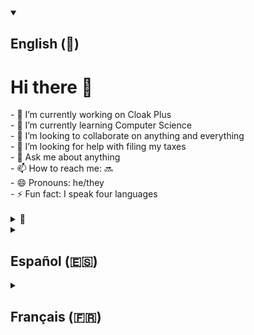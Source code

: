<details open>
    <summary>
        <h2>
            English (🏴󠁧󠁢󠁥󠁮󠁧󠁿)
        </h2>
    </summary>
    <h1>
        Hi there 👋
    </h1>
    - 🔭 I’m currently working on Cloak Plus
    <br> - 🌱 I’m currently learning Computer Science
    <br> - 👯 I’m looking to collaborate on anything and everything
    <br> - 🤔 I’m looking for help with filing my taxes
    <br> - 💬 Ask me about anything
    <br> - 📫 How to reach me: 🔜 <!-- Example: <a href="mailto:dugbeeone@email.com">dugbeeone@email.com</a> -->
    <br> - 😄 Pronouns: he/they
    <br> - ⚡ Fun fact: I speak four languages
    <br>
    <br>
    <details>
        <summary>
            👀
        </summary>
        This is a ✨ <em>special</em> ✨ file because it appears on <a href="https://github.com/dugbeeone">dugbeeone</a>'s profile.
    </details>
</details>
<details>
    <summary>
        <h2>
            Español (🇪🇸)
        </h2>
    </summary>
    <h1>
        Hola 👋
    </h1>
    - 🔭 Actualmente estoy trabajando en Cloak Plus
    <br> - 🌱 Actualmente estoy aprendiendo Ciencias de la Computación
    <br> - 👯 Busco colaborar en cualquier cosa y en todo
    <br> - 🤔 Estoy buscando ayuda con la declaración de impuestos
    <br> - 💬 Pregúntame sobre cualquier cosa
    <br> - 📫 Cómo contactarme: 🔜 <!-- Example: <a href="mailto:dugbeeone@email.com">dugbeeone@email.com</a> <br> - 😄 Pronombres: él/ellos -->
    <br> - ⚡ Dato curioso: Hablo cuatro idiomas
    <br>
    <br>
    <details>
        <summary>
            👀
        </summary>
        Este es un archivo ✨ <em>especial</em> ✨ porque aparece en el perfil de <a href="https://github.com/dugbeeone">dugbeeone</a>.
    </details>
</details>
<details>
    <summary>
        <h2>
            Français (🇫🇷)
        </h2>
    </summary>
    <h1>
        Salut 👋
    </h1>
    - 🔭 Je travaille actuellement sur Cloak Plus
    <br> - 🌱 J'apprends actuellement l'informatique
    <br> - 👯 Je cherche à collaborer sur tout et n'importe quoi
    <br> - 🤔 Je cherche de l'aide pour produire ma déclaration de revenus
    <br> - 💬 Posez-moi des questions sur n'importe quoi
    <br> - 📫 Comment me rejoindre: 🔜 <!-- Example: <a href="mailto:dugbeeone@email.com">dugbeeone@email.com</a> -->
    <br> - 😄 Pronoms : il/ils
    <br> - ⚡ Fait amusant: Je parle quatre langues
    <br>
    <br>
    <details>
        <summary>
            👀
        </summary>
        Il s'agit d'un fichier ✨ <em>spécial</em> ✨ car il apparaît sur le profil de <a href="https://github.com/dugbeeone">dugbeeone</a>.
    </details>
</details>

<!--
Ignore all this stuff down here. Wait... why are you here?
-->

<!--
<details>
    <summary>
        <h2>
            Language (🇺🇳)
        </h2>
    </summary>
    <h1>
        Hi there 👋
    </h1>
    - 🔭 I’m currently working on ...
    <br> - 🌱 I’m currently learning ...
    <br> - 👯 I’m looking to collaborate on ...
    <br> - 🤔 I’m looking for help with ...
    <br> - 💬 Ask me about ...
    <br> - 📫 How to reach me: ...
    <br> - 😄 Pronouns: ...
    <br> - ⚡ Fun fact: ...
    <br>
    <br>
    <details>
        <summary>
            👀
        </summary>
        This is a ✨ <em>special</em> ✨ file because it appears on <a href="https://github.com/dugbeeone">dugbeeone</a>'s profile.
    </details>
</details>
-->
